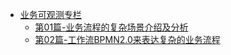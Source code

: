 - [业务可观测专栏](blog/business_observable/)
    - [第01篇-业务流程的复杂场景介绍及分析](blog/business_observable/001/)
    - [第02篇-工作流BPMN2.0来表达复杂的业务流程](blog/business_observable/002/)
